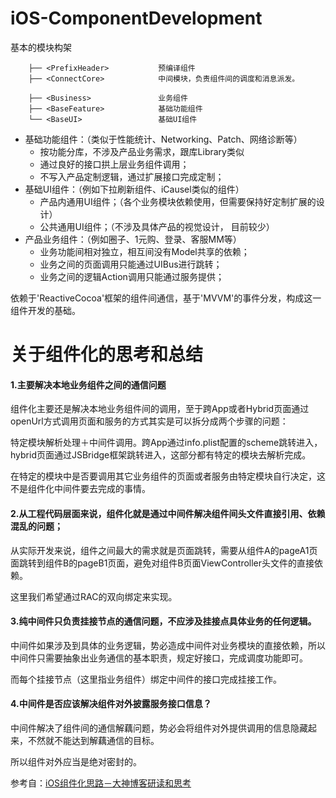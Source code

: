# iOS-ComponentDevelopment

基本的模块构架
```
    ├── <PrefixHeader>           预编译组件
    ├── <ConnectCore>            中间模块，负责组件间的调度和消息派发。

    ├── <Business>               业务组件
    ├── <BaseFeature>            基础功能组件
    └── <BaseUI>                 基础UI组件
```

<ul>
  <li>
    基础功能组件：（类似于性能统计、Networking、Patch、网络诊断等）
    <ul>
      <li>
        按功能分库，不涉及产品业务需求，跟库Library类似
      </li>
      <li>
        通过良好的接口拱上层业务组件调用；
      </li>
      <li>
        不写入产品定制逻辑，通过扩展接口完成定制；
      </li> 
   </ul>
  </li>
  
  <li>
    基础UI组件：（例如下拉刷新组件、iCausel类似的组件）
    <ul>
      <li>
        产品内通用UI组件；（各个业务模块依赖使用，但需要保持好定制扩展的设计）
      </li>
      <li>
        公共通用UI组件；（不涉及具体产品的视觉设计， 目前较少）
      </li>
   </ul>
  </li>

  <li>
    产品业务组件：（例如圈子、1元购、登录、客服MM等）
    <ul>
      <li>
        业务功能间相对独立，相互间没有Model共享的依赖；
      </li>
      <li>
        业务之间的页面调用只能通过UIBus进行跳转；
      </li>
      <li>
        业务之间的逻辑Action调用只能通过服务提供；
      </li>
   </ul>
  </li>
</ul>

依赖于'ReactiveCocoa'框架的组件间通信，基于'MVVM'的事件分发，构成这一组件开发的基础。

# 关于组件化的思考和总结

#### 1.主要解决本地业务组件之间的通信问题

组件化主要还是解决本地业务组件间的调用，至于跨App或者Hybrid页面通过openUrl方式调用页面和服务的方式其实是可以拆分成两个步骤的问题：

特定模块解析处理＋中间件调用。跨App通过info.plist配置的scheme跳转进入，hybrid页面通过JSBridge框架跳转进入，这部分都有特定的模块去解析完成。

在特定的模块中是否要调用其它业务组件的页面或者服务由特定模块自行决定，这不是组件化中间件要去完成的事情。

#### 2.从工程代码层面来说，组件化就是通过中间件解决组件间头文件直接引用、依赖混乱的问题；

从实际开发来说，组件之间最大的需求就是页面跳转，需要从组件A的pageA1页面跳转到组件B的pageB1页面，避免对组件B页面ViewController头文件的直接依赖。

这里我们希望通过RAC的双向绑定来实现。

#### 3.纯中间件只负责挂接节点的通信问题，不应涉及挂接点具体业务的任何逻辑。

中间件如果涉及到具体的业务逻辑，势必造成中间件对业务模块的直接依赖，所以中间件只需要抽象出业务通信的基本职责，规定好接口，完成调度功能即可。

而每个挂接节点（这里指业务组件）绑定中间件的接口完成挂接工作。

#### 4.中间件是否应该解决组件对外披露服务接口信息？

中间件解决了组件间的通信解藕问题，势必会将组件对外提供调用的信息隐藏起来，不然就不能达到解藕通信的目标。

所以组件对外应当是绝对密封的。

参考自：[iOS组件化思路－大神博客研读和思考](http://www.jianshu.com/p/afb9b52143d4)
